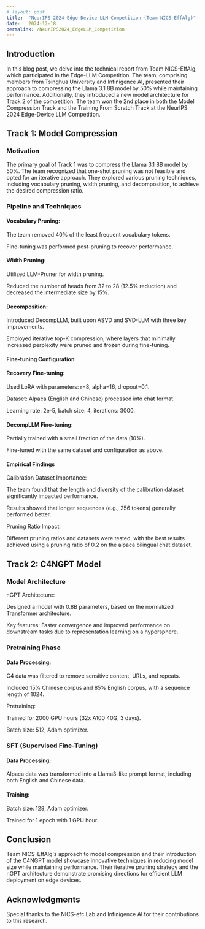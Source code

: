 ```yaml
---
# layout: post
title:  "NeurIPS 2024 Edge-Device LLM Competition (Team NICS-EffAlg)"
date:   2024-12-18
permalink: /NeurIPS2024_EdgeLLM_Competition
---
```


<!-- <span>
    <a class="custom_buttom" href="../assets/ppt/2024-10-18-GMCA.pdf">
    Slides
    </a>
</span> -->

## Introduction

In this blog post, we delve into the technical report from Team NICS-EffAlg, which participated in the Edge-LLM Competition. The team, comprising members from Tsinghua University and Infinigence AI, presented their approach to compressing the Llama 3.1 8B model by 50% while maintaining performance. Additionally, they introduced a new model architecture for Track 2 of the competition.
The team won the 2nd place in both the Model Compression Track and the Training From Scratch Track at the NeurIPS 2024 Edge-Device LLM Competition.

## Track 1: Model Compression
### Motivation
The primary goal of Track 1 was to compress the Llama 3.1 8B model by 50%. The team recognized that one-shot pruning was not feasible and opted for an iterative approach. They explored various pruning techniques, including vocabulary pruning, width pruning, and decomposition, to achieve the desired compression ratio.

### Pipeline and Techniques
#### Vocabulary Pruning:

The team removed 40% of the least frequent vocabulary tokens.

Fine-tuning was performed post-pruning to recover performance.

#### Width Pruning:

Utilized LLM-Pruner for width pruning.

Reduced the number of heads from 32 to 28 (12.5% reduction) and decreased the intermediate size by 15%.

#### Decomposition:

Introduced DecompLLM, built upon ASVD and SVD-LLM with three key improvements.

Employed iterative top-K compression, where layers that minimally increased perplexity were pruned and frozen during fine-tuning.

#### Fine-tuning Configuration
#### Recovery Fine-tuning:

Used LoRA with parameters: r=8, alpha=16, dropout=0.1.

Dataset: Alpaca (English and Chinese) processed into chat format.

Learning rate: 2e-5, batch size: 4, iterations: 3000.

#### DecompLLM Fine-tuning:

Partially trained with a small fraction of the data (10%).

Fine-tuned with the same dataset and configuration as above.

#### Empirical Findings
Calibration Dataset Importance:

The team found that the length and diversity of the calibration dataset significantly impacted performance.

Results showed that longer sequences (e.g., 256 tokens) generally performed better.

Pruning Ratio Impact:

Different pruning ratios and datasets were tested, with the best results achieved using a pruning ratio of 0.2 on the alpaca bilingual chat dataset.

## Track 2: C4NGPT Model
### Model Architecture
nGPT Architecture:

Designed a model with 0.8B parameters, based on the normalized Transformer architecture.

Key features: Faster convergence and improved performance on downstream tasks due to representation learning on a hypersphere.

### Pretraining Phase
#### Data Processing:

C4 data was filtered to remove sensitive content, URLs, and repeats.

Included 15% Chinese corpus and 85% English corpus, with a sequence length of 1024.

Pretraining:

Trained for 2000 GPU hours (32x A100 40G, 3 days).

Batch size: 512, Adam optimizer.

### SFT (Supervised Fine-Tuning)
#### Data Processing:

Alpaca data was transformed into a Llama3-like prompt format, including both English and Chinese data.

#### Training:

Batch size: 128, Adam optimizer.

Trained for 1 epoch with 1 GPU hour.

## Conclusion
Team NICS-EffAlg's approach to model compression and their introduction of the C4NGPT model showcase innovative techniques in reducing model size while maintaining performance. Their iterative pruning strategy and the nGPT architecture demonstrate promising directions for efficient LLM deployment on edge devices.

## Acknowledgments
Special thanks to the NICS-efc Lab and Infinigence AI for their contributions to this research.